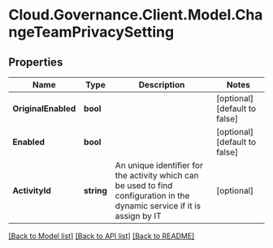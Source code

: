 # Cloud.Governance.Client.Model.ChangeTeamPrivacySetting
## Properties

Name | Type | Description | Notes
------------ | ------------- | ------------- | -------------
**OriginalEnabled** | **bool** |  | [optional] [default to false]
**Enabled** | **bool** |  | [optional] [default to false]
**ActivityId** | **string** | An unique identifier for the activity which can be used to find configuration in the dynamic service if it is assign by IT | [optional] 

[[Back to Model list]](../README.md#documentation-for-models) [[Back to API list]](../README.md#documentation-for-api-endpoints) [[Back to README]](../README.md)

